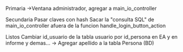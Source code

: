 Primaria
->Ventana administrador, agregar a main_io_controller



Secundaria
Pasar claves con hash
Sacar la "consulta SQL" de main_io_controller afuera de la funcion handle_login_button_action





Listos
Cambiar id_usuario de la tabla usuario por id_persona en EA y en informe y demas...
-> Agregar apellido a la tabla Persona (BD)

